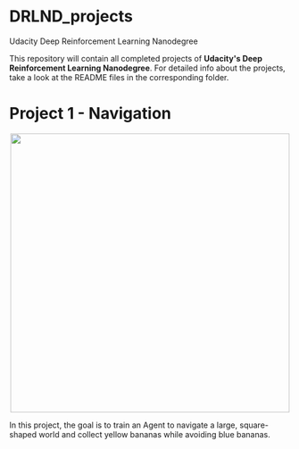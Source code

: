 # DRLND_projects
Udacity Deep Reinforcement Learning Nanodegree

This repository will contain all completed projects of **Udacity's Deep Reinforcement Learning Nanodegree**. 
For detailed info about the projects, take a look at the README files in the corresponding folder. 

# Project 1 - Navigation

<p align="center">
<img src="https://github.com/alxwdm/DRLND_projects/blob/master/p1_navigation/pics/banana.gif" width="500">
</p>

In this project, the goal is to train an Agent to navigate a large, square-shaped world and collect yellow bananas while avoiding blue bananas.
